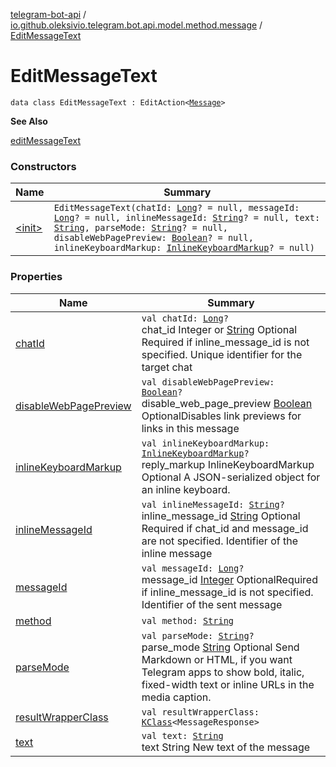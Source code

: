[telegram-bot-api](../../index.md) / [io.github.oleksivio.telegram.bot.api.model.method.message](../index.md) / [EditMessageText](./index.md)

# EditMessageText

`data class EditMessageText : EditAction<`[`Message`](../../io.github.oleksivio.telegram.bot.api.model.objects.std/-message/index.md)`>`

**See Also**

[editMessageText](#)

### Constructors

| Name | Summary |
|---|---|
| [&lt;init&gt;](-init-.md) | `EditMessageText(chatId: `[`Long`](https://kotlinlang.org/api/latest/jvm/stdlib/kotlin/-long/index.html)`? = null, messageId: `[`Long`](https://kotlinlang.org/api/latest/jvm/stdlib/kotlin/-long/index.html)`? = null, inlineMessageId: `[`String`](https://kotlinlang.org/api/latest/jvm/stdlib/kotlin/-string/index.html)`? = null, text: `[`String`](https://kotlinlang.org/api/latest/jvm/stdlib/kotlin/-string/index.html)`, parseMode: `[`String`](https://kotlinlang.org/api/latest/jvm/stdlib/kotlin/-string/index.html)`? = null, disableWebPagePreview: `[`Boolean`](https://kotlinlang.org/api/latest/jvm/stdlib/kotlin/-boolean/index.html)`? = null, inlineKeyboardMarkup: `[`InlineKeyboardMarkup`](../../io.github.oleksivio.telegram.bot.api.model.objects.std.keyboard/-inline-keyboard-markup/index.md)`? = null)` |

### Properties

| Name | Summary |
|---|---|
| [chatId](chat-id.md) | `val chatId: `[`Long`](https://kotlinlang.org/api/latest/jvm/stdlib/kotlin/-long/index.html)`?`<br>chat_id Integer or [String](https://kotlinlang.org/api/latest/jvm/stdlib/kotlin/-string/index.html) Optional Required if inline_message_id is not specified. Unique identifier for the target chat |
| [disableWebPagePreview](disable-web-page-preview.md) | `val disableWebPagePreview: `[`Boolean`](https://kotlinlang.org/api/latest/jvm/stdlib/kotlin/-boolean/index.html)`?`<br>disable_web_page_preview [Boolean](https://kotlinlang.org/api/latest/jvm/stdlib/kotlin/-boolean/index.html) OptionalDisables link previews for links in this message |
| [inlineKeyboardMarkup](inline-keyboard-markup.md) | `val inlineKeyboardMarkup: `[`InlineKeyboardMarkup`](../../io.github.oleksivio.telegram.bot.api.model.objects.std.keyboard/-inline-keyboard-markup/index.md)`?`<br>reply_markup InlineKeyboardMarkup Optional A JSON-serialized object for an inline keyboard. |
| [inlineMessageId](inline-message-id.md) | `val inlineMessageId: `[`String`](https://kotlinlang.org/api/latest/jvm/stdlib/kotlin/-string/index.html)`?`<br>inline_message_id [String](https://kotlinlang.org/api/latest/jvm/stdlib/kotlin/-string/index.html) Optional Required if chat_id and message_id are not specified. Identifier of the inline message |
| [messageId](message-id.md) | `val messageId: `[`Long`](https://kotlinlang.org/api/latest/jvm/stdlib/kotlin/-long/index.html)`?`<br>message_id [Integer](https://docs.oracle.com/javase/6/docs/api/java/lang/Integer.html) OptionalRequired if inline_message_id is not specified. Identifier of the sent message |
| [method](method.md) | `val method: `[`String`](https://kotlinlang.org/api/latest/jvm/stdlib/kotlin/-string/index.html) |
| [parseMode](parse-mode.md) | `val parseMode: `[`String`](https://kotlinlang.org/api/latest/jvm/stdlib/kotlin/-string/index.html)`?`<br>parse_mode [String](https://kotlinlang.org/api/latest/jvm/stdlib/kotlin/-string/index.html) Optional Send Markdown or HTML, if you want Telegram apps to show bold, italic, fixed-width text or inline URLs in the media caption. |
| [resultWrapperClass](result-wrapper-class.md) | `val resultWrapperClass: `[`KClass`](https://kotlinlang.org/api/latest/jvm/stdlib/kotlin.reflect/-k-class/index.html)`<MessageResponse>` |
| [text](text.md) | `val text: `[`String`](https://kotlinlang.org/api/latest/jvm/stdlib/kotlin/-string/index.html)<br>text String New text of the message |

